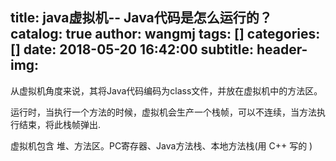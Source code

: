 title: java虚拟机-- Java代码是怎么运行的？
catalog: true
author: wangmj
tags: []
categories: []
date: 2018-05-20 16:42:00
subtitle:
header-img:
---
从虚拟机角度来说，其将Java代码编码为class文件，并放在虚拟机中的方法区。

运行时，当执行一个方法的时候，虚拟机会生产一个栈帧，可以不连续，当方法执行结束，将此栈帧弹出.

虚拟机包含 堆、方法区。PC寄存器、Java方法栈、本地方法栈(用 C++ 写的 )
